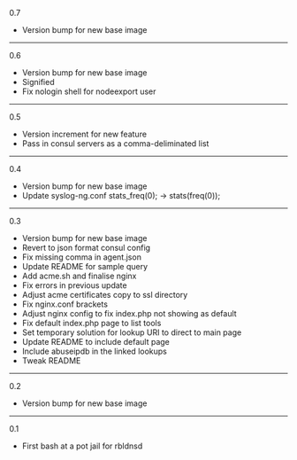 0.7

* Version bump for new base image

---

0.6

* Version bump for new base image
* Signified
* Fix nologin shell for nodeexport user

---

0.5

* Version increment for new feature
* Pass in consul servers as a comma-deliminated list

---

0.4

* Version bump for new base image
* Update syslog-ng.conf stats_freq(0); -> stats(freq(0));

---

0.3

* Version bump for new base image
* Revert to json format consul config
* Fix missing comma in agent.json
* Update README for sample query
* Add acme.sh and finalise nginx
* Fix errors in previous update
* Adjust acme certificates copy to ssl directory
* Fix nginx.conf brackets
* Adjust nginx config to fix index.php not showing as default
* Fix default index.php page to list tools
* Set temporary solution for lookup URI to direct to main page
* Update README to include default page
* Include abuseipdb in the linked lookups
* Tweak README

---

0.2

* Version bump for new base image

---

0.1

* First bash at a pot jail for rbldnsd

